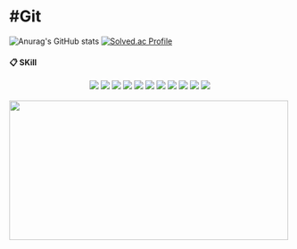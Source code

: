 

  
# #Git
![Anurag's GitHub stats](https://github-readme-stats.vercel.app/api?username=Leewon2&show_icons=true&theme=radical)
[![Solved.ac Profile](http://mazassumnida.wtf/api/v2/generate_badge?boj=dnjsgml1205)](https://solved.ac/dnjsgml1205/)

####  :clipboard: SKill
<div align="center">
  <img src="https://img.shields.io/badge/Kubernetes-326CE5?style=for-the-badge&logo=Kubernetes&logoColor=white">
  <img src="https://img.shields.io/badge/JAVA-007396?style=for-the-badge&logo=Java&logoColor=white">
  <img src="https://img.shields.io/badge/SpringBoot-6DB33F?style=for-the-badge&logo=SpringBoot&logoColor=white">
  <img src="https://img.shields.io/badge/JavaScript-F7DF1E?style=for-the-badge&logo=JavaScript&logoColor=white">
  <img src="https://img.shields.io/badge/HTML-E34F26?style=for-the-badge&logo=HTML5&logoColor=white">
  <img src="https://img.shields.io/badge/CSS-1572B6?style=for-the-badge&logo=CSS3&logoColor=white">
  <img src="https://img.shields.io/badge/Vue-4FC08D?style=for-the-badge&logo=vuedotjs&logoColor=white">
  <img src="https://img.shields.io/badge/MySQL-4479A1?style=for-the-badge&logo=MySQL&logoColor=white"> 
  <img src="https://img.shields.io/badge/react-61DAFB?style=for-the-badge&logo=react&logoColor=white">
  <img src="https://img.shields.io/badge/git-181717?style=for-the-badge&logo=github&logoColor=white">
  <img src="https://img.shields.io/badge/jira-0052CC?style=for-the-badge&logo=jira&logoColor=white">

</div>


<br>

<a href="https://www.gitanimals.org/en_US?utm_medium=image&utm_source=Leewon2&utm_content=farm">
<img
  src="https://render.gitanimals.org/farms/Leewon2"
  width="500"
  height="250"
/>
</a>
 
</div>
